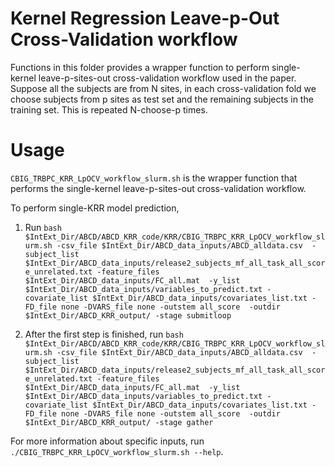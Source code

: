 # Kernel Regression Leave-p-Out Cross-Validation workflow

Functions in this folder provides a wrapper function to perform single-kernel leave-p-sites-out cross-validation workflow used in the paper. Suppose all the subjects are from N sites, in each cross-validation fold we choose subjects from p sites as test set and the remaining subjects in the training set. This is repeated N-choose-p times.

# Usage
`CBIG_TRBPC_KRR_LpOCV_workflow_slurm.sh` is the wrapper function that performs the  single-kernel leave-p-sites-out cross-validation workflow.

To perform single-KRR model prediction, 

1. Run `bash $IntExt_Dir/ABCD/ABCD_KRR_code/KRR/CBIG_TRBPC_KRR_LpOCV_workflow_slurm.sh -csv_file $IntExt_Dir/ABCD_data_inputs/ABCD_alldata.csv 
	-subject_list $IntExt_Dir/ABCD_data_inputs/release2_subjects_mf_all_task_all_score_unrelated.txt -feature_files $IntExt_Dir/ABCD_data_inputs/FC_all.mat 
	-y_list $IntExt_Dir/ABCD_data_inputs/variables_to_predict.txt -covariate_list $IntExt_Dir/ABCD_data_inputs/covariates_list.txt -FD_file none -DVARS_file none -outstem all_score 
	-outdir $IntExt_Dir/ABCD_KRR_output/ -stage submitloop`

2. After the first step is finished, run `bash $IntExt_Dir/ABCD/ABCD_KRR_code/KRR/CBIG_TRBPC_KRR_LpOCV_workflow_slurm.sh -csv_file $IntExt_Dir/ABCD_data_inputs/ABCD_alldata.csv 
	-subject_list $IntExt_Dir/ABCD_data_inputs/release2_subjects_mf_all_task_all_score_unrelated.txt -feature_files $IntExt_Dir/ABCD_data_inputs/FC_all.mat 
	-y_list $IntExt_Dir/ABCD_data_inputs/variables_to_predict.txt -covariate_list $IntExt_Dir/ABCD_data_inputs/covariates_list.txt -FD_file none -DVARS_file none -outstem all_score 
	-outdir $IntExt_Dir/ABCD_KRR_output/ -stage gather`

For more information about specific inputs, run `./CBIG_TRBPC_KRR_LpOCV_workflow_slurm.sh --help`.

